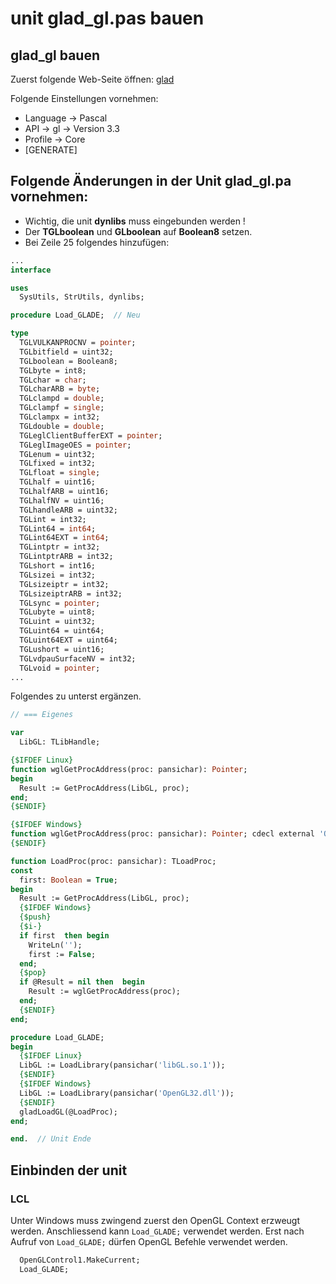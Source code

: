# unit glad_gl.pas bauen

## glad_gl bauen

Zuerst folgende Web-Seite öffnen: [glad](https://glad.dav1d.de/)

Folgende Einstellungen vornehmen:
  
* Language -> Pascal
* API -> gl ->   Version 3.3
* Profile -> Core
* [GENERATE]

## Folgende Änderungen in der Unit glad_gl.pa vornehmen:
* Wichtig, die unit **dynlibs** muss eingebunden werden !
* Der **TGLboolean** und **GLboolean** auf **Boolean8** setzen.
* Bei Zeile 25 folgendes hinzufügen:
```pascal
...
interface

uses
  SysUtils, StrUtils, dynlibs;

procedure Load_GLADE;  // Neu

type
  TGLVULKANPROCNV = pointer;
  TGLbitfield = uint32;
  TGLboolean = Boolean8;
  TGLbyte = int8;
  TGLchar = char;
  TGLcharARB = byte;
  TGLclampd = double;
  TGLclampf = single;
  TGLclampx = int32;
  TGLdouble = double;
  TGLeglClientBufferEXT = pointer;
  TGLeglImageOES = pointer;
  TGLenum = uint32;
  TGLfixed = int32;
  TGLfloat = single;
  TGLhalf = uint16;
  TGLhalfARB = uint16;
  TGLhalfNV = uint16;
  TGLhandleARB = uint32;
  TGLint = int32;
  TGLint64 = int64;
  TGLint64EXT = int64;
  TGLintptr = int32;
  TGLintptrARB = int32;
  TGLshort = int16;
  TGLsizei = int32;
  TGLsizeiptr = int32;
  TGLsizeiptrARB = int32;
  TGLsync = pointer;
  TGLubyte = uint8;
  TGLuint = uint32;
  TGLuint64 = uint64;
  TGLuint64EXT = uint64;
  TGLushort = uint16;
  TGLvdpauSurfaceNV = int32;
  TGLvoid = pointer;
...
```

Folgendes zu unterst ergänzen.
```pascal
// === Eigenes

var
  LibGL: TLibHandle;

{$IFDEF Linux}
function wglGetProcAddress(proc: pansichar): Pointer;
begin
  Result := GetProcAddress(LibGL, proc);
end;
{$ENDIF}

{$IFDEF Windows}
function wglGetProcAddress(proc: pansichar): Pointer; cdecl external 'OpenGL32.dll';
{$ENDIF}

function LoadProc(proc: pansichar): TLoadProc;
const
  first: Boolean = True;
begin
  Result := GetProcAddress(LibGL, proc);
  {$IFDEF Windows}
  {$push}
  {$i-}
  if first  then begin
    WriteLn('');
    first := False;
  end;
  {$pop}
  if @Result = nil then  begin
    Result := wglGetProcAddress(proc);
  end;
  {$ENDIF}
end;

procedure Load_GLADE;
begin
  {$IFDEF Linux}
  LibGL := LoadLibrary(pansichar('libGL.so.1'));
  {$ENDIF}
  {$IFDEF Windows}
  LibGL := LoadLibrary(pansichar('OpenGL32.dll'));
  {$ENDIF}
  gladLoadGL(@LoadProc);
end;

end.  // Unit Ende
```

## Einbinden der unit
### LCL
Unter Windows muss zwingend zuerst den OpenGL Context erzweugt werden.
Anschliessend kann `Load_GLADE;` verwendet werden.
Erst nach Aufruf von `Load_GLADE;` dürfen OpenGL Befehle verwendet werden.
```pascal
  OpenGLControl1.MakeCurrent;
  Load_GLADE;
```





